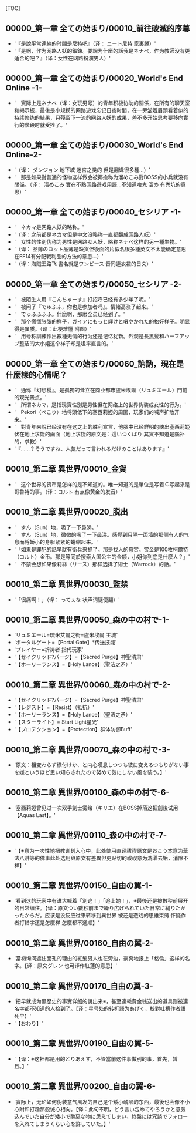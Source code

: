 # 

[TOC]

## 00000_第一章 全ての始まり/00010_前往破滅的序幕

- '『是說平常連線的时間是尼特吧』（译： ニート尼特 家裏蹲）'
- '『是啊，作为网路人妖的鍛鍊。要說为什麽的話我是ネナベ，作为教師没有更适合的吧？』（译：女性在网路扮演男人）'


## 00000_第一章 全ての始まり/00020_World's End Online -1-

- '　實际上是ネナベ（译：女玩男号）的青年积极协助的關係，在所有的聊天室和掲示板，最後是小规模的网路遊戏忘记日夜时間，在一旁皱着眉頭看着似的持续修练的結果，只殘留下一流的网路人妖的成果，差不多开始思考要移向實行的階段时就受挫了。'


## 00000_第一章 全ての始まり/00030_World's End Online-2-

- '（译： ダンジョン 地下城 迷宮之类的 但是翻译很多種…）'
- '　那是如果對普通的怪物这样做会被揶揄称为溜めこみ對BOSS的小兵就没有關係。（译： 溜めこみ 實在不熟网路遊戏用語…不知道啥鬼 溜め 有粪坑的意思）'


## 00000_第一章 全ての始まり/00040_セシリア -1-

- '　ネカマ是网路人妖的略称。'
- '（译：之前都是ネカマ但是中文没略称一直都翻成网路人妖）'
- '　女性的性別伪称为男性是网路女人妖，略称ネナベ这样的另一種生物。'
- '（译： 品薄のロット品薄是缺货但後面的片假名很多種英文不太能确定意思在FF14有分配戰利品的方法的意思…）'
- '（译：海贼王路飞 書名就是ワンピース 音同連衣裙的日文）'


## 00000_第一章 全ての始まり/00050_セシリア -2-

- '　被陌生人用『こんちゃーす』打招呼已经有多少年了呢。'
- '　被问了『でゅふふ，你也是参加者吗』。情緒高涨了起来。'
- '　でゅふふふふ。什麽啊，那麽全员已经到了。'
- '　那个慌慌张张的样子，ガイアにもっと辉けと嗫やかれた的格好样子。明显得是異质。（译：此梗难懂 附图）'
- '　用号称訓練作出數種无情的行为还是记忆犹新。外观是長黑髪和ハーフアップ整洁的大小姐这个样子却是坦率直言的。'


## 00000_第一章 全ての始まり/00060_訥訥，現在是什麼樣的心情呢？

- '　通称『幻想樱』。是孤獨的耸立在商业都市盧米埃爾（リュミエール）門前的观光景点。'
- '　所谓ネカマ，是指现實性別是男性但在网络上的世界伪装成女性的行为。'
- '　Pekori（ぺこり）地将頭低下的塞西莉婭的周圍，玩家们的喊声扩散开来。'
- '　對青年来說已经没有在这之上的胜利宣言，他腦中已经鮮明的映出塞西莉婭伏在地上求饶的画面（地上求饶的原文是：這いつくばり 其實不知道是腦补的，求教）'
- '『……？そうですね、人気だって言われるだけのことはあります』'


## 00010_第二章 異世界/00010_金貨

- '　这个世界的货币是怎样的是不知道的。唯一知道的是單位是写着Ｃ写起来是哥魯特的事。（译：コルト 有点像黄金的发音）'


## 00010_第二章 異世界/00020_脱出

- '　すん（Sun）地，吸了一下鼻涕。'
- '　すん（Sun）地，微微的吸了一下鼻涕。感覺到只隔一面墙的那侧有人的气息而将娇小的身躯紧紧的蜷缩起来。'
- '「如果是罪犯的話早就有衛兵来抓了。那是找人的悬赏。赏金是100枚柯爾特（コルト）金币。那是等同於搜索大国公主的金额，小姐你到底是什麼人？」'
- '　不禁会想如果像莉絲（リース）那样选择了術士（Warrock）的話。'


## 00010_第二章 異世界/00030_監禁

- '「很痛啊！」（译： ってぇな 状声词隨便翻）'


## 00010_第二章 異世界/00050_森の中の村で-1-

- 'リュミエール=琉米艾爾之街=盧米埃爾 主城'
- 'ポータルゲート=【Portal Gate】*传送技能'
- 'プレイヤー=祈祷者 指代玩家'
- '【セイクリッド?パージ】=【Sacred Purge】神聖清肃'
- '【ホーリーランス】=【Holy Lance】（聖洁之矛）'


## 00010_第二章 異世界/00060_森の中の村で-2-

- '【セイクリッド?パージ】=【Sacred Purge】神聖清肃'
- '【レジスト】=【Resist】（抵抗）'
- '【ホーリーランス】=【Holy Lance】（聖洁之矛）'
- '【スターライト】= Start Light星光'
- '【プロテクション】=【Protection】群体防御Buff'


## 00010_第二章 異世界/00070_森の中の村で-3-

- '原文：相変わらず様付けか、と内心嘆息しつつも彼に変えるつもりがない事を嫌というほど思い知らされたので努めて気にしない風を装う。】'


## 00010_第二章 異世界/00100_森の中の村で-6-

- '塞西莉婭曾见过一次双手劍士雾绘（キリエ）在BOSS掉落这把劍後试用【Aquas Last】。'


## 00010_第二章 異世界/00110_森の中の村で-7-

- '【※意为一次性地把教训刻入心中，此处使用直译祓禊原文是おこう本意为華法八讲等的佛事此处选用與原文有差異但更贴切的祓禊意为洗濯去垢，消除不祥】'


## 00010_第二章 異世界/00150_自由の翼-1-

- '看到这的玩家中有谁大喊着「別逃！」「追上她！」，※最後还是被數秒前展开的日常缠住。【译：原文つい數秒前まで繰り広げられていた日常に縋りたかったからだ。应该是没反应过来转移到異世界 被还是遊戏的思維束缚 怀疑作者打错字还是怎麼样 怎麼都不通顺】'


## 00010_第二章 異世界/00160_自由の翼-2-

- '當初询问遮住面孔的理由的紅髮男人也在旁边，豪爽地报上「格倫」这样的名字。【译：原文グレン 也可译作紅蓮的意思】'


## 00010_第二章 異世界/00170_自由の翼-3-

- '把早就成为黑歷史的事實详细的說出来※，甚至連耗費金钱送出的道具则被連名字都不知道的人捡到了。【译：星号处的转折語为あげく，校對吐槽作者語死早】'
- '【おわり】'


## 00010_第二章 異世界/00190_自由の翼-5-

- '【译：※这裡都是用的とりあえず，不管當前这件事做別的事，首先，暂且。】'


## 00010_第二章 異世界/00200_自由の翼-6-

- '實际上，无论如何伪装意气風发的自己是个矮小醜陋的东西，最後也会像不小心附和打趣那般诚心相向。【译：此句不明，どう言い包めてやろうかと意気込んでいた自分が矮小で醜惡な物に思えてしまい、終盤には冗談でフォローを入れてしまうくらい心を許していた。】'
